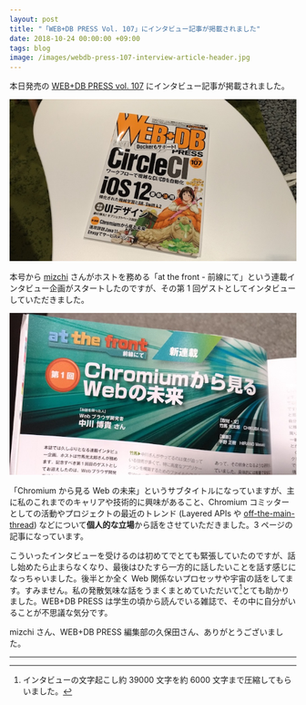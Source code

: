 ```yaml
---
layout: post
title: "「WEB+DB PRESS Vol. 107」にインタビュー記事が掲載されました"
date: 2018-10-24 00:00:00 +09:00
tags: blog
image: /images/webdb-press-107-interview-article-header.jpg
---
```


本日発売の [WEB+DB PRESS vol. 107](https://gihyo.jp/magazine/wdpress/archive/2018/vol107) にインタビュー記事が掲載されました。

![magazine cover](/images/webdb-press-107-interview-magazine-cover.jpg)

本号から [mizchi](https://twitter.com/mizchi) さんがホストを務める「at the front - 前線にて」という連載インタビュー企画がスタートしたのですが、その第 1 回ゲストとしてインタビューしていただきました。

![article header](/images/webdb-press-107-interview-article-header.jpg)

「Chromium から見る Web の未来」というサブタイトルになっていますが、主に私のこれまでのキャリアや技術的に興味があること、Chromium コミッターとしての活動やプロジェクトの最近のトレンド (Layered APIs や [off-the-main-thread](/2018/05/07/off-the-main-thread-api)) などについて**個人的な立場**から話をさせていただきました。3 ページの記事になっています。

こういったインタビューを受けるのは初めてでとても緊張していたのですが、話し始めたら止まらなくなり、最後はひたすら一方的に話したいことを話す感じになっちゃいました。後半とか全く Web 関係ないプロセッサや宇宙の話をしてます。すみません。私の発散気味な話をうまくまとめていただいて[^volume]とても助かりました。WEB+DB PRESS は学生の頃から読んでいる雑誌で、その中に自分がいることが不思議な気分です。

mizchi さん、WEB+DB PRESS 編集部の久保田さん、ありがとうございました。

---

[^volume]: インタビューの文字起こし約 39000 文字を約 6000 文字まで圧縮してもらいました。